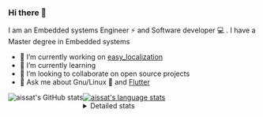 ### Hi there 👋

I am an Embedded systems Engineer ⚡️ and Software developer 💻 . I have a Master degree in Embedded systems
- 🔭 I’m currently working on [easy_localization](https://pub.dev/packages/easy_localization)
- 🌱 I’m currently learning 
- 👯 I’m looking to collaborate on open source projects
- 💬 Ask me about  Gnu/Linux 🐧 and [Flutter](https://flutter.dev) 

<a href="https://profile-summary-for-github.com/user/aissat">
  <img align="left" height="170px" src="https://github-readme-stats.vercel.app/api?username=aissat&show_icons=true&line_height=27&count_private=true&include_all_commits=true" alt="aissat's GitHub stats"/>
  <img src="https://github-readme-stats.vercel.app/api/top-langs/?username=aissat&hide_langs_below=5&layout=compact" alt="aissat's language stats"/>
</a>

<details>
<summary>Detailed stats</summary>
 

### 🧐 Waka Stats

<!--START_SECTION:waka-->
![Code Time](http://img.shields.io/badge/Code%20Time-4%2C581%20hrs%2019%20mins-blue)

![Profile Views](http://img.shields.io/badge/Profile%20Views-0-blue)

![Lines of code](https://img.shields.io/badge/From%20Hello%20World%20I%27ve%20Written--3%20Million%20lines%20of%20code-blue)

**🐱 My GitHub Data** 

> 🏆 112 Contributions in the Year 2022
 > 
> 📦 46.0 kB Used in GitHub's Storage 
 > 
> 💼 Opted to Hire
 > 
> 📜 161 Public Repositories 
 > 
> 🔑 22 Private Repositories  
 > 
**I'm a Night 🦉** 

```text
🌞 Morning    16 commits     █░░░░░░░░░░░░░░░░░░░░░░░░   4.13% 
🌆 Daytime    79 commits     █████░░░░░░░░░░░░░░░░░░░░   20.41% 
🌃 Evening    140 commits    █████████░░░░░░░░░░░░░░░░   36.18% 
🌙 Night      152 commits    █████████░░░░░░░░░░░░░░░░   39.28%

```
📅 **I'm Most Productive on Friday** 

```text
Monday       17 commits     █░░░░░░░░░░░░░░░░░░░░░░░░   4.39% 
Tuesday      71 commits     ████░░░░░░░░░░░░░░░░░░░░░   18.35% 
Wednesday    45 commits     ███░░░░░░░░░░░░░░░░░░░░░░   11.63% 
Thursday     32 commits     ██░░░░░░░░░░░░░░░░░░░░░░░   8.27% 
Friday       80 commits     █████░░░░░░░░░░░░░░░░░░░░   20.67% 
Saturday     64 commits     ████░░░░░░░░░░░░░░░░░░░░░   16.54% 
Sunday       78 commits     █████░░░░░░░░░░░░░░░░░░░░   20.16%

```


📊 **This Week I Spent My Time On** 

```text
⌚︎ Time Zone: Africa/Algiers

💬 Programming Languages: 
Rust                     3 hrs 22 mins       ███████████░░░░░░░░░░░░░░   43.98% 
YAML                     1 hr 34 mins        █████░░░░░░░░░░░░░░░░░░░░   20.44% 
Docker                   1 hr 12 mins        ████░░░░░░░░░░░░░░░░░░░░░   15.81% 
Dart                     45 mins             ██░░░░░░░░░░░░░░░░░░░░░░░   9.79% 
JSON                     42 mins             ██░░░░░░░░░░░░░░░░░░░░░░░   9.17%

🔥 Editors: 
VS Code                  7 hrs 40 mins       █████████████████████████   100.0%

💻 Operating System: 
Linux                    7 hrs 40 mins       █████████████████████████   100.0%

```

**I Mostly Code in Dart** 

```text
Dart                     24 repos            ████████░░░░░░░░░░░░░░░░░   32.0% 
TypeScript               8 repos             ██░░░░░░░░░░░░░░░░░░░░░░░   10.67% 
Shell                    6 repos             ██░░░░░░░░░░░░░░░░░░░░░░░   8.0% 
C++                      6 repos             ██░░░░░░░░░░░░░░░░░░░░░░░   8.0% 
PHP                      5 repos             █░░░░░░░░░░░░░░░░░░░░░░░░   6.67%

```


**Timeline**

![Chart not found](https://raw.githubusercontent.com/aissat/aissat/master/charts/bar_graph.png) 


 Last Updated on 25/09/2022 00:42:38 UTC
<!--END_SECTION:waka-->

</details>

